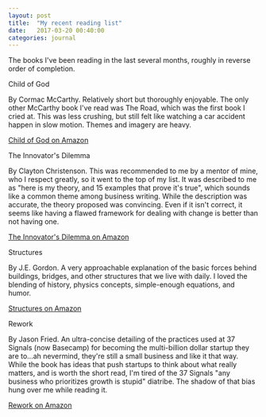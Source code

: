 ```yaml
---
layout: post
title:  "My recent reading list"
date:   2017-03-20 00:40:00
categories: journal
---
```


The books I've been reading in the last several months, roughly in reverse order of completion.

<p class="lead">Child of God</p>
By Cormac McCarthy. Relatively short but thoroughly enjoyable. The only other McCarthy book I've read was The Road, which was the first book I cried at. This was less crushing, but still felt like watching a car accident happen in slow motion. Themes and imagery are heavy.

<a href="https://www.amazon.com/Child-Vintage-International-Cormac-McCarthy-ebook/dp/B003XT60I6/ref=sr_1_1?ie=UTF8&qid=1489995825&sr=8-1&keywords=a+child+of+god">Child of God on Amazon</a>

<p class="lead">The Innovator's Dilemma</p>
By Clayton Christenson. This was recommended to me by a mentor of mine, who I respect greatly, so it went to the top of my list. It was described to me as "here is my theory, and 15 examples that prove it's true", which sounds like a common theme among business writing. While the description was accurate, the theory proposed was convincing. Even if it isn't correct, it seems like having a flawed framework for dealing with change is better than not having one.

<a href="https://www.amazon.com/Innovators-Dilemma-Technologies-Management-Innovation-ebook/dp/B00E257S86/ref=sr_1_1?ie=UTF8&qid=1489996527&sr=8-1&keywords=innovators+dilemma">The Innovator's Dilemma on Amazon</a>

<p class="lead">Structures</p>
By J.E. Gordon. A very approachable explanation of the basic forces behind buildings, bridges, and other structures that we live with daily. I loved the blending of history, physics concepts, simple-enough equations, and humor.

<a href="https://www.amazon.com/Structures-Things-Dont-Fall-Down/dp/0306812835/ref=sr_1_1?ie=UTF8&qid=1489995451&sr=8-1&keywords=structures+or+why+things+don%27t+fall+down">Structures on Amazon</a>

<p class="lead">Rework</p>
By Jason Fried. An ultra-concise detailing of the practices used at 37 Signals (now Basecamp) for becoming the multi-billion dollar startup they are to...ah nevermind, they're still a small business and like it that way. While the book has ideas that push startups to think about what really matters, and is worth the short read, I'm tired of the 37 Signals "any business who prioritizes growth is stupid" diatribe. The shadow of that bias hung over me while reading it.

<a href="https://www.amazon.com/Rework-Jason-Fried-ebook/dp/B002MUAJ2A/ref=sr_1_1?ie=UTF8&qid=1489996389&sr=8-1&keywords=rework">Rework on Amazon</a>

